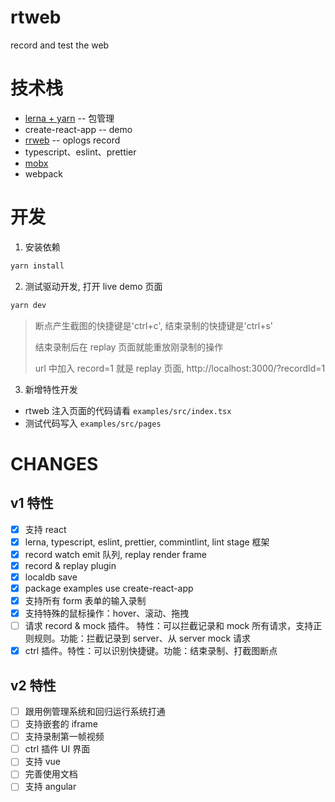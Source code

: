 # rtweb

record and test the web

# 技术栈

- [lerna + yarn](https://juejin.cn/post/6844904112534847501) -- 包管理
- create-react-app -- demo
- [rrweb](https://github.com/rrweb-io/rrweb/blob/master/docs/recipes/dive-into-event.md) -- oplogs record
- typescript、eslint、prettier
- [mobx](https://www.mobxjs.com/reactions#reaction)
- webpack

# 开发

1. 安装依赖

```bash
yarn install
```

2. 测试驱动开发, 打开 live demo 页面

```bash
yarn dev
```

> 断点产生截图的快捷键是'ctrl+c', 结束录制的快捷键是'ctrl+s'
>
> 结束录制后在 replay 页面就能重放刚录制的操作
>
> url 中加入 record=1 就是 replay 页面, http://localhost:3000/?recordId=1

3. 新增特性开发

- rtweb 注入页面的代码请看 `examples/src/index.tsx`
- 测试代码写入 `examples/src/pages`

# CHANGES

## v1 特性

- [x] 支持 react
- [x] lerna, typescript, eslint, prettier, commintlint, lint stage 框架
- [x] record watch emit 队列, replay render frame
- [x] record & replay plugin
- [x] localdb save
- [x] package examples use create-react-app
- [x] 支持所有 form 表单的输入录制
- [x] 支持特殊的鼠标操作：hover、滚动、拖拽
- [ ] 请求 record & mock 插件。 特性：可以拦截记录和 mock 所有请求，支持正则规则。功能：拦截记录到 server、从 server mock 请求
- [x] ctrl 插件。特性：可以识别快捷键。功能：结束录制、打截图断点

## v2 特性

- [ ] 跟用例管理系统和回归运行系统打通
- [ ] 支持嵌套的 iframe
- [ ] 支持录制第一帧视频
- [ ] ctrl 插件 UI 界面
- [ ] 支持 vue
- [ ] 完善使用文档
- [ ] 支持 angular

